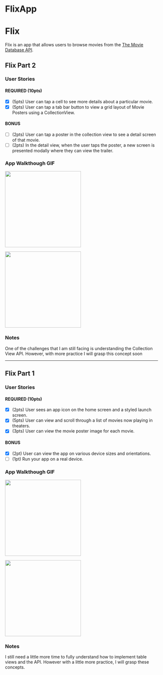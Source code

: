 # FlixApp
# Flix

Flix is an app that allows users to browse movies from the [The Movie Database API](http://docs.themoviedb.apiary.io/#).

## Flix Part 2

### User Stories

#### REQUIRED (10pts)
- [X] (5pts) User can tap a cell to see more details about a particular movie.
- [X] (5pts) User can tap a tab bar button to view a grid layout of Movie Posters using a CollectionView.

#### BONUS
- [ ] (2pts) User can tap a poster in the collection view to see a detail screen of that movie.
- [ ] (2pts) In the detail view, when the user taps the poster, a new screen is presented modally where they can view the trailer.

### App Walkthough GIF
<img src="http://g.recordit.co/8rWyiLP3hx" width=250><br>

<img src="YOUR_GIF_URL_HERE" width=250><br>

### Notes
One of the challenges that I am still facing is understanding the Collection View API. However, with more practice I will grasp this concept soon

---

## Flix Part 1

### User Stories

#### REQUIRED (10pts)
- [X] (2pts) User sees an app icon on the home screen and a styled launch screen.
- [X] (5pts) User can view and scroll through a list of movies now playing in theaters.
- [X] (3pts) User can view the movie poster image for each movie.

#### BONUS
- [X] (2pt) User can view the app on various device sizes and orientations.
- [ ] (1pt) Run your app on a real device.

### App Walkthough GIF

<img src="http://g.recordit.co/A4itDoI56F.gif" width=250><br>

<img src="http://g.recordit.co/T5m26JyMoc.gif" width=250><br>

### Notes
I still need a little more time to fully understand how to implement table views and the API. However with a little more practice, I will grasp these concepts. 
